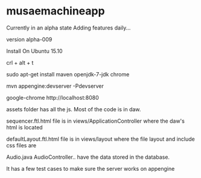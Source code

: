 # musaemachineapp
Currently in an alpha state
Adding features daily...

version alpha-009



Install On Ubuntu 15.10

crl + alt + t 

sudo apt-get install maven openjdk-7-jdk chrome

mvn appengine:devserver -Pdevserver

google-chrome http://localhost:8080





assets folder has all the js.  Most of the code is in daw.

sequencer.ftl.html file is in views/ApplicationController
	where the daw's html is located

defaultLayout.ftl.html file is in views/layout
	where the file layout and include css files are

Audio.java AudioController.. have the data stored in the database.

It has a few test cases to make sure the server works on appengine
